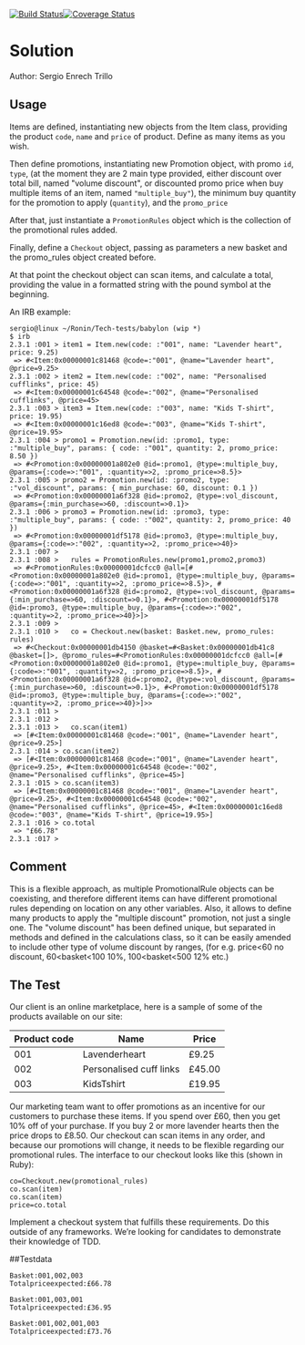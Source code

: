 [![Build Status](https://travis-ci.org/tigretoncio/ecommerce-test.svg?branch=wip)](https://travis-ci.org/tigretoncio/ecommerce-test)[![Coverage Status](https://coveralls.io/repos/github/tigretoncio/ecommerce-test/badge.svg?branch=master)](https://coveralls.io/github/tigretoncio/ecommerce-test?branch=master)

# Solution

Author: Sergio Enrech Trillo

## Usage

Items are defined, instantiating new objects from the Item class, providing the product `code`, `name` and `price` of product.  Define as many items as you wish.

Then define promotions, instantiating new Promotion object, with promo `id`, `type`, (at the moment they are 2 main type provided, either discount over total bill, named "volume discount", or discounted promo price when buy multiple items of an item, named `"multiple_buy"`), the minimum buy quantity for the promotion to apply (`quantity`), and the `promo_price`

After that, just instantiate a `PromotionRules` object which is the collection of the promotional rules added.

Finally, define a `Checkout` object, passing as parameters a new basket and the promo_rules object created before.

At that point the checkout object can scan items, and calculate a total, providing the value in a formatted string with the pound symbol at the beginning.

An IRB example:

```
sergio@linux ~/Ronin/Tech-tests/babylon (wip *)
$ irb
2.3.1 :001 > item1 = Item.new(code: :"001", name: "Lavender heart", price: 9.25)
 => #<Item:0x00000001c81468 @code=:"001", @name="Lavender heart", @price=9.25> 
2.3.1 :002 > item2 = Item.new(code: :"002", name: "Personalised cufflinks", price: 45)
 => #<Item:0x00000001c64548 @code=:"002", @name="Personalised cufflinks", @price=45> 
2.3.1 :003 > item3 = Item.new(code: :"003", name: "Kids T-shirt", price: 19.95)
 => #<Item:0x00000001c16ed8 @code=:"003", @name="Kids T-shirt", @price=19.95> 
2.3.1 :004 > promo1 = Promotion.new(id: :promo1, type: :"multiple_buy", params: { code: :"001", quantity: 2, promo_price: 8.50 })
 => #<Promotion:0x00000001a802e0 @id=:promo1, @type=:multiple_buy, @params={:code=>:"001", :quantity=>2, :promo_price=>8.5}> 
2.3.1 :005 > promo2 = Promotion.new(id: :promo2, type: :"vol_discount", params: { min_purchase: 60, discount: 0.1 }) 
 => #<Promotion:0x00000001a6f328 @id=:promo2, @type=:vol_discount, @params={:min_purchase=>60, :discount=>0.1}> 
2.3.1 :006 > promo3 = Promotion.new(id: :promo3, type: :"multiple_buy", params: { code: :"002", quantity: 2, promo_price: 40 })
 => #<Promotion:0x00000001df5178 @id=:promo3, @type=:multiple_buy, @params={:code=>:"002", :quantity=>2, :promo_price=>40}> 
2.3.1 :007 > 
2.3.1 :008 >   rules = PromotionRules.new(promo1,promo2,promo3)
 => #<PromotionRules:0x00000001dcfcc0 @all=[#<Promotion:0x00000001a802e0 @id=:promo1, @type=:multiple_buy, @params={:code=>:"001", :quantity=>2, :promo_price=>8.5}>, #<Promotion:0x00000001a6f328 @id=:promo2, @type=:vol_discount, @params={:min_purchase=>60, :discount=>0.1}>, #<Promotion:0x00000001df5178 @id=:promo3, @type=:multiple_buy, @params={:code=>:"002", :quantity=>2, :promo_price=>40}>]> 
2.3.1 :009 > 
2.3.1 :010 >   co = Checkout.new(basket: Basket.new, promo_rules: rules)
 => #<Checkout:0x00000001db4150 @basket=#<Basket:0x00000001db41c8 @basket=[]>, @promo_rules=#<PromotionRules:0x00000001dcfcc0 @all=[#<Promotion:0x00000001a802e0 @id=:promo1, @type=:multiple_buy, @params={:code=>:"001", :quantity=>2, :promo_price=>8.5}>, #<Promotion:0x00000001a6f328 @id=:promo2, @type=:vol_discount, @params={:min_purchase=>60, :discount=>0.1}>, #<Promotion:0x00000001df5178 @id=:promo3, @type=:multiple_buy, @params={:code=>:"002", :quantity=>2, :promo_price=>40}>]>> 
2.3.1 :011 > 
2.3.1 :012 >   
2.3.1 :013 >   co.scan(item1)
 => [#<Item:0x00000001c81468 @code=:"001", @name="Lavender heart", @price=9.25>] 
2.3.1 :014 > co.scan(item2)
 => [#<Item:0x00000001c81468 @code=:"001", @name="Lavender heart", @price=9.25>, #<Item:0x00000001c64548 @code=:"002", @name="Personalised cufflinks", @price=45>] 
2.3.1 :015 > co.scan(item3)
 => [#<Item:0x00000001c81468 @code=:"001", @name="Lavender heart", @price=9.25>, #<Item:0x00000001c64548 @code=:"002", @name="Personalised cufflinks", @price=45>, #<Item:0x00000001c16ed8 @code=:"003", @name="Kids T-shirt", @price=19.95>] 
2.3.1 :016 > co.total
 => "£66.78" 
2.3.1 :017 > 
```


## Comment

This is a flexible approach, as multiple PromotionalRule objects can be coexisting, and therefore different items can have different promotional rules depending on location on any other variables.  Also, it allows to define many products to apply the "multiple discount" promotion, not just a single one.  The "volume discount" has been defined unique, but separated in methods and defined in the calculations class, so it can be easily amended to include other type of volume discount by ranges, (for e.g. price<60 no discount, 60<basket<100 10%, 100<basket<500 12% etc.)





## The Test
Our client is an online marketplace, here is a sample of some of the products available on our site:


| Product  code | Name                   | Price  |
|---------------|------------------------|--------|
| 001           | Lavenderheart          | £9.25  |
| 002           | Personalised cuff links| £45.00 |
| 003           | KidsT­shirt            | £19.95 |


Our marketing team want to offer promotions as an incentive for our customers to purchase these items.
If you spend over £60, then you get 10% off of your purchase. If you buy 2 or more lavender hearts then the
price drops to £8.50.
Our check­out can scan items in any order, and because our promotions will change, it needs to be flexible
regarding our promotional rules.
The interface to our checkout looks like this (shown in Ruby):

```
co=Checkout.new​(promotional_rules)
co.scan​(item)
co.scan​(item)
price=co.total
```

Implement a checkout system that fulfills these requirements. Do this outside of any frameworks. We’re
looking for candidates to demonstrate their knowledge of TDD.

##Testdata

```
Basket:001,002,003
Totalpriceexpected:£66.78
```

```
Basket:001,003,001
Totalpriceexpected:£36.95
```

```
Basket:001,002,001,003
Totalpriceexpected:£73.76
```
